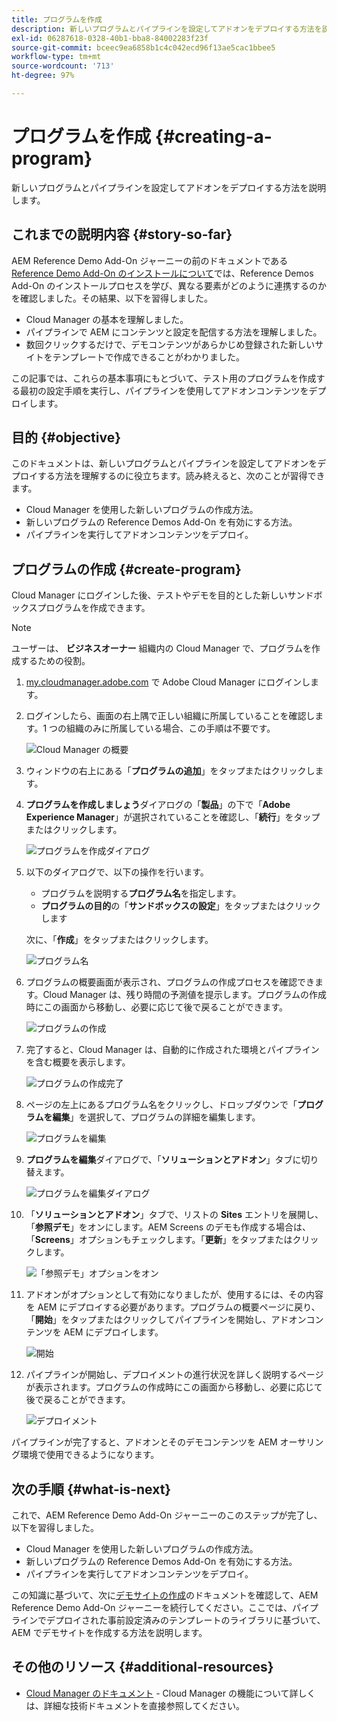 ```yaml
---
title: プログラムを作成
description: 新しいプログラムとパイプラインを設定してアドオンをデプロイする方法を説明します。
exl-id: 06287618-0328-40b1-bba8-84002283f23f
source-git-commit: bceec9ea6858b1c4c042ecd96f13ae5cac1bbee5
workflow-type: tm+mt
source-wordcount: '713'
ht-degree: 97%

---
```


# プログラムを作成 {#creating-a-program}

新しいプログラムとパイプラインを設定してアドオンをデプロイする方法を説明します。

## これまでの説明内容 {#story-so-far}

AEM Reference Demo Add-On ジャーニーの前のドキュメントである [Reference Demo Add-On のインストールについて](installation.md)では、Reference Demos Add-On のインストールプロセスを学び、異なる要素がどのように連携するのかを確認しました。その結果、以下を習得しました。

* Cloud Manager の基本を理解しました。
* パイプラインで AEM にコンテンツと設定を配信する方法を理解しました。
* 数回クリックするだけで、デモコンテンツがあらかじめ登録された新しいサイトをテンプレートで作成できることがわかりました。

この記事では、これらの基本事項にもとづいて、テスト用のプログラムを作成する最初の設定手順を実行し、パイプラインを使用してアドオンコンテンツをデプロイします。

## 目的 {#objective}

このドキュメントは、新しいプログラムとパイプラインを設定してアドオンをデプロイする方法を理解するのに役立ちます。読み終えると、次のことが習得できます。

* Cloud Manager を使用した新しいプログラムの作成方法。
* 新しいプログラムの Reference Demos Add-On を有効にする方法。
* パイプラインを実行してアドオンコンテンツをデプロイ。

## プログラムの作成 {#create-program}

Cloud Manager にログインした後、テストやデモを目的とした新しいサンドボックスプログラムを作成できます。

>[!NOTE]
>
>ユーザーは、 **ビジネスオーナー** 組織内の Cloud Manager で、プログラムを作成するための役割。

1. [my.cloudmanager.adobe.com](https://my.cloudmanager.adobe.com/) で Adobe Cloud Manager にログインします。

1. ログインしたら、画面の右上隅で正しい組織に所属していることを確認します。1 つの組織のみに所属している場合、この手順は不要です。

   ![Cloud Manager の概要](assets/cloud-manager.png)

1. ウィンドウの右上にある「**プログラムの追加**」をタップまたはクリックします。

1. **プログラムを作成しましょう**&#x200B;ダイアログの「**製品**」の下で「**Adobe Experience Manager**」が選択されていることを確認し、「**続行**」をタップまたはクリックします。

   ![プログラムを作成ダイアログ](assets/create-program.png)

1. 以下のダイアログで、以下の操作を行います。

   * プログラムを説明する&#x200B;**プログラム名**&#x200B;を指定します。
   * **プログラムの目的**&#x200B;の「**サンドボックスの設定**」をタップまたはクリックします

   次に、「**作成**」をタップまたはクリックします。

   ![プログラム名](assets/program-name.png)

1. プログラムの概要画面が表示され、プログラムの作成プロセスを確認できます。Cloud Manager は、残り時間の予測値を提示します。プログラムの作成時にこの画面から移動し、必要に応じて後で戻ることができます。

   ![プログラムの作成](assets/program-creation.png)

1. 完了すると、Cloud Manager は、自動的に作成された環境とパイプラインを含む概要を表示します。

   ![プログラムの作成完了](assets/creation-complete.png)

1. ページの左上にあるプログラム名をクリックし、ドロップダウンで「**プログラムを編集**」を選択して、プログラムの詳細を編集します。

   ![プログラムを編集](assets/edit-program.png)

1. **プログラムを編集**&#x200B;ダイアログで、「**ソリューションとアドオン**」タブに切り替えます。

   ![プログラムを編集ダイアログ](assets/edit-program-dialog.png)

1. 「**ソリューションとアドオン**」タブで、リストの **Sites** エントリを展開し、「**参照デモ**」をオンにします。AEM Screens のデモも作成する場合は、「**Screens**」オプションもチェックします。「**更新**」をタップまたはクリックします。

   ![「参照デモ」オプションをオン](assets/edit-program-add-on.png)

1. アドオンがオプションとして有効になりましたが、使用するには、その内容を AEM にデプロイする必要があります。プログラムの概要ページに戻り、「**開始**」をタップまたはクリックしてパイプラインを開始し、アドオンコンテンツを AEM にデプロイします。

   ![開始](assets/deploy.png)

1. パイプラインが開始し、デプロイメントの進行状況を詳しく説明するページが表示されます。プログラムの作成時にこの画面から移動し、必要に応じて後で戻ることができます。

   ![デプロイメント](assets/deployment.png)

パイプラインが完了すると、アドオンとそのデモコンテンツを AEM オーサリング環境で使用できるようになります。

## 次の手順 {#what-is-next}

これで、AEM Reference Demo Add-On ジャーニーのこのステップが完了し、以下を習得しました。

* Cloud Manager を使用した新しいプログラムの作成方法。
* 新しいプログラムの Reference Demos Add-On を有効にする方法。
* パイプラインを実行してアドオンコンテンツをデプロイ。

この知識に基づいて、次に[デモサイトの作成](create-site.md)のドキュメントを確認して、AEM Reference Demo Add-On ジャーニーを続行してください。ここでは、パイプラインでデプロイされた事前設定済みのテンプレートのライブラリに基づいて、AEM でデモサイトを作成する方法を説明します。

## その他のリソース {#additional-resources}

* [Cloud Manager のドキュメント](https://experienceleague.adobe.com/docs/experience-manager-cloud-service/onboarding/onboarding-concepts/cloud-manager-introduction.html?lang=ja) - Cloud Manager の機能について詳しくは、詳細な技術ドキュメントを直接参照してください。
